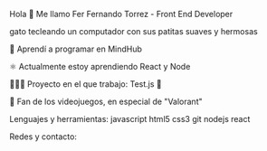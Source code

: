 Hola 👋 Me llamo Fer
Fernando Torrez - Front End Developer

gato tecleando un computador con sus patitas suaves y hermosas

💛 Aprendí a programar en MindHub

⚛️ Actualmente estoy aprendiendo React y Node

👩🏻‍💻  Proyecto en el que trabajo: Test.js 🌱

👾 Fan de los videojuegos, en especial de "Valorant"


Lenguajes y herramientas:
javascript html5 css3 git nodejs react 

Redes y contacto:
